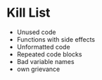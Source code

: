 Kill List
=========
* Unused code
* Functions with side effects
* Unformatted code
* Repeated code blocks
* Bad variable names
* own grievance

